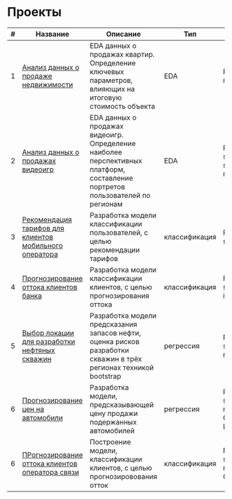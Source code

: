 # Проекты

| # | Название                                                                                                                                          | Описание                                                                                                                         | Тип            | Стек                                   |
|---|---------------------------------------------------------------------------------------------------------------------------------------------------|----------------------------------------------------------------------------------------------------------------------------------|----------------|----------------------------------------|
| 1 | [Анализ данных о продаже недвижимости](https://github.com/SivakovI/practicum_projects/tree/main/1.%20Real%20estate%20prices%20-%20EDA)            | EDA данных о продажах квартир. <br>Определение ключевых параметров, влияющих на итоговую стоимость объекта                       | EDA            | Pandas, matplotlib                     |
| 2 | [Анализ данных о продажах видеоигр](https://github.com/SivakovI/practicum_projects/tree/main/2.%20Videogames%20sales)                             | EDA данных о продажах видеоигр. <br>Определение наиболее перспективных платформ, составление портретов пользователей по регионам | EDA            | Pandas, scipy, seaborn, matplotlib     |
| 3 | [Рекомендация тарифов для клиентов мобильного оператора](https://github.com/SivakovI/practicum_projects/tree/main/3.%20Tariffs%20recomendations)  | Разработка модели классификации пользователей, с целью рекомендации тарифов                                                      | классификация  | Pandas, sklearn                        |
| 4 | [Прогнозирование оттока клиентов банка](https://github.com/SivakovI/practicum_projects/tree/main/4.%20Customer%20churn%20prognosis)               | Разработка модели классификации клиентов, с целью прогнозирования оттока                                                         | классификация  | Pandas, sklearn, imblearn              |
| 5 | [Выбор локации для разработки нефтяных скважин](https://github.com/SivakovI/practicum_projects/tree/main/5.%20Oil%20wells%20locations)            | Разработка модели предсказания запасов нефти,<br>оценка рисков разработки скважин в трёх регионах техникой bootstrap             | регрессия      | Pandas, sklearn, numpy                 |
| 6 | [Прогнозирование цен на автомобили](https://github.com/SivakovI/practicum_projects/tree/main/7.%20Car%20cost%20prediction)                        | Разработка модели, предсказывающей цену продажи подержанных автомобилей		                                                  | регрессия      | Pandas, sklearn, numpy, CatBoost, LGBM |
| 6 | [ПРогнозирование оттока клиентов оператора связи](https://github.com/SivakovI/practicum_projects/tree/main/8.%20Customer%20churn%20prognosis%202) | Построение модели, классификации клиентов, с целью прогнозировования отток		                                                  | классификация  | Pandas, sklearn, numpy, CatBoost       |